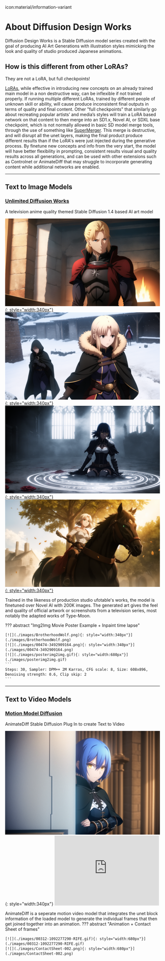 icon:material/information-variant
# About Diffusion Design Works

Diffusion Design Works is a Stable Diffusion model series created with the goal of producing AI Art Generations with illustration styles mimicking the look and quality of studio produced Japanese animations.

## How is this different from other LoRAs?

They are not a LoRA, but full checkpoints!

[LoRAs](https://arxiv.org/abs/2106.09685), while effective in introducing new concepts on an already trained main model in a non destructive way, can be inflexible if not trained properly. If running multiple different LoRAs, trained by different people of unknown skill or ability, will cause produce inconsistent final outputs in terms of quality and final content. Other "full checkpoints" that similarly go about recreating popular artists’ and media’s styles will train a LoRA based network on that content to then merge into an SD1.x, Novel AI, or SDXL base checkpoint, which is not normally allowed in basic SD model merge tools, through the use of something like [SuperMerger](https://github.com/hako-mikan/sd-webui-supermerger). This merge is destructive, and will disrupt all the unet layers, making the final product produce different results than if the LoRA's were just injected during the generative process. By finetune new concepts and info from the very start, the model will have better flexibility in prompting, consistent results visual and quality results across all generations, and can be used with other extensions such as Controlnet or AnimateDiff that may struggle to incorporate generating content while additional networks are enabled.

----

## Text to Image Models

### [Unlimited Diffusion Works](udw/udwmodel.md)

A television anime quality themed Stable Diffusion 1.4 based AI art model

[![](./images/104188-2819849585.png){: style="width:340px"}](./images/104188-2819849585.png)
[![](./images/107011-4194903623.png){: style="width:340px"}](./images/107011-4194903623.png)
[![](./images/107115-3621427120.png){: style="width:340px"}](./images/107115-3621427120.png)
[![](./images/107574-2339296326.png){: style="width:340px"}](./images/107574-2339296326.png)

Trained in the likeness of production studio ufotable's works, the model is finetuned over Novel AI with 200K images. The generated art gives the feel and quality of official artwork or screenshots from a television series, most notably the adapted works of Type-Moon.

??? abstract "Img2Img Movie Poster Example + Inpaint time lapse"

    [![](./images/BrotherhoodWolf.png){: style="width:340px"}](./images/BrotherhoodWolf.png)
    [![](./images/00474-3492909164.png){: style="width:340px"}](./images/00474-3492909164.png)
    [![](./images/posterimg2img.gif){: style="width:680px"}](./images/posterimg2img.gif)
    ```
    Steps: 30, Sampler: DPM++ 2M Karras, CFG scale: 8, Size: 608x896, Denoising strength: 0.6, Clip skip: 2
    ```

----

## Text to Video Models

### [Motion Model Diffusion](motion/motiondiffusion.md) 

AnimateDiff Stable Diffusion Plug In to create Text to Video

![](./images/00109-3896167239.png){: style="width:340px"} <iframe src="https://files.catbox.moe/8ts0hn.webm?playlist=8ts0hn.webm&loop=1" width= "340" height= "226.5" frameborder="0" allow="fullscreen; autoplay;"></iframe>

AnimateDiff is a seperate motion video model that integrates the unet block information of the loaded model to generate the individual frames that then get joined together into an animation.
??? abstract "Animation + Contact Sheet of frames"

    [![](./images/00312-1092277290-RIFE.gif){: style="width:680px"}](./images/00312-1092277290-RIFE.gif) 
    [![](./images/ContactSheet-002.png){: style="width:680px"}](./images/ContactSheet-002.png)
